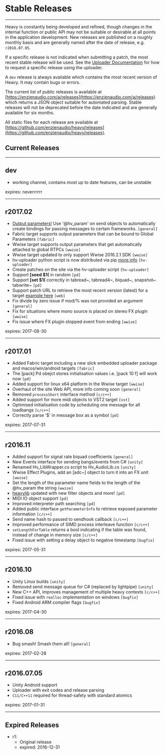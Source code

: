 # Stable Releases
---

Heavy is constantly being developed and refined, though changes in the internal function or public API may not be suitable or desirable at all points in the application development. New releases are published on a roughly monthly basis and are generally named after the date of release, e.g. `r2016.07.05`.

If a specific release is not indicated when submitting a patch, the most recent stable release will be used. See the [Uploader Documentation](#03.uploader#stable-releases) for how to request a specific release using the uploader.

A `dev` release is always available which contains the most recent version of Heavy. It may contain bugs or errors.

The current list of public releases is available at [https://enzienaudio.com/a/releases](https://enzienaudio.com/a/releases) which returns a JSON object suitable for automated parsing. Stable releases will not be deprecated before the date indicated and are generally available for six months.

All static files for each release are available at [https://github.com/enzienaudio/heavy/releases](https://github.com/enzienaudio/heavy/releases).

## Current Releases
---

## dev
* working channel, contains most up to date features, can be unstable

expires: neverrrrrr

---
## r2017.02

* [Output parameters!](https://enzienaudio.com/docs/index.html#02.getting_started#exposing-parameters) Use '@hv_param' on send objects to automatically create bindings for passing messages to certain frameworks. `[general]`
* Fabric target supports output parameters that can be bound to Global Parameters `[fabric]`
* Wwise target supports output parameters that get automatically attached to global RTPCs `[wwise]`
* Wwise target updated to only support Wwise 2016.2.1 SDK `[wwise]`
* hv-uploader python script is now distributed via pip [more info](https://enzienaudio.com/docs/index.html#03.uploader) `[hv-uploader]`
* Create patches on the site via the hv-uploader script `[hv-uploader]`
* Support **[seed $1(** in random `[pd]`
* Support **[set $1(** correctly in tabread~, tabread4~, biquad~, snapshot~ tabwrite~ `[pd]`
* Support patch URL to retrieve the most recent version (latest) for a target [example here](https://enzienaudio.com/h/enzienaudio/test/latest/unity/src/archive.zip) `[web]`
* Fix divide by zero issue if mod/% was not provided an argument `[general]`
* Fix for situations where mono source is placed on stereo FX plugin `[wwise]`
* Fix issue where FX plugin stopped event from ending `[wwise]`

expires: 2017-08-30

---
## r2017.01
* Added Fabric target including a new slick embedded uploader package and macos/win/android targets `[fabric]`
* The [pack] Pd obejct stores initialisation values i.e. [pack 10 f] will work now `[pd]`
* Added support for linux x64 platform in the Wwise target `[wwise]`
* Overhaul of the site Web API, more info coming soon `[general]`
* Removed `processShort` interface method `[c/c++]`
* Added support for more midi objects to VST2 target `[vst]`
* Optimised initialisation code by scheduling one message for all loadbangs `[c/c++]`
* Correctly parse '$' in message box as a symbol `[pd]`

expires: 2017-07-31

---
## r2016.11
* Added support for signal rate biquad coefficients `[general]`
* New Events interface for sending bangs/events from C# `[unity]`
* Renamed Hv_LibWrapper.cs script to Hv_AudioLib.cs `[unity]`
* Wwise Effect Plugins, add an [adc~] object to turn it into an FX unit `[wwise]`
* Set the length of the parameter name fields to the length of the @hv_param the string `[wwise]`
* [heavylib](https://github.com/enzienaudio/heavylib) updated with new filter objects and more! `[pd]`
* MIDI IO object support `[pd]`
* Improved interpreter path searching `[pd]`
* Added public interface `getParameterInfo` to retrieve exposed parameter information `[c/c++]`
* Send name hash to passed to sendhook callback `[c/c++]`
* Improved performance of SIMD process interleave function `[c/c++]`
* `setLengthForTable` returns a bool indicating if the table was found, instead of change in memory size `[c/c++]`
* Fixed issue with setting a delay object to negative timestamp `[bugfix]`

expires: 2017-05-31

---
## r2016.10
* Unity Linux builds `[unity]`
* Removed send message queue for C# (replaced by lightpipe) `[unity]`
* New C++ API, improves management of multiple heavy contexts `[c/c++]`
* Fixed issue with `realloc` implementation on windows `[bugfix]`
* Fixed Android ARM compiler flags `[bugfix]`

expires: 2017-04-30

---
## r2016.08
* Bug smash! Smash them all! `[general]`

expires: 2017-02-28

---
## r2016.07.05

* Unity Android support
* Uploader with exit codes and release parsing
* `C11/C++11` required for thread-safety with standard atomics

expires: 2017-01-31

---
## Expired Releases

* r1:
    * Original release
    * expired: 2016-12-31
